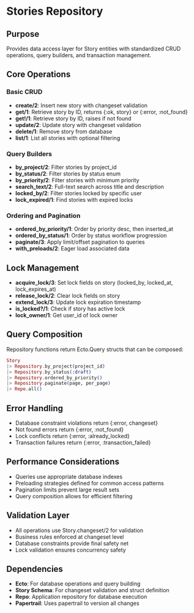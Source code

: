 # Stories Repository

## Purpose
Provides data access layer for Story entities with standardized CRUD operations, query builders, and transaction management.

## Core Operations

### Basic CRUD
- **create/2**: Insert new story with changeset validation
- **get/1**: Retrieve story by ID, returns {:ok, story} or {:error, :not_found}
- **get!/1**: Retrieve story by ID, raises if not found
- **update/2**: Update story with changeset validation
- **delete/1**: Remove story from database
- **list/1**: List all stories with optional filtering

### Query Builders
- **by_project/2**: Filter stories by project_id
- **by_status/2**: Filter stories by status enum
- **by_priority/2**: Filter stories with minimum priority
- **search_text/2**: Full-text search across title and description
- **locked_by/2**: Filter stories locked by specific user
- **lock_expired/1**: Find stories with expired locks

### Ordering and Pagination
- **ordered_by_priority/1**: Order by priority desc, then inserted_at
- **ordered_by_status/1**: Order by status workflow progression
- **paginate/3**: Apply limit/offset pagination to queries
- **with_preloads/2**: Eager load associated data

## Lock Management
- **acquire_lock/3**: Set lock fields on story (locked_by, locked_at, lock_expires_at)
- **release_lock/2**: Clear lock fields on story
- **extend_lock/3**: Update lock expiration timestamp
- **is_locked?/1**: Check if story has active lock
- **lock_owner/1**: Get user_id of lock owner

## Query Composition
Repository functions return Ecto.Query structs that can be composed:
```elixir
Story
|> Repository.by_project(project_id)
|> Repository.by_status(:draft)
|> Repository.ordered_by_priority()
|> Repository.paginate(page, per_page)
|> Repo.all()
```

## Error Handling
- Database constraint violations return {:error, changeset}
- Not found errors return {:error, :not_found}
- Lock conflicts return {:error, :already_locked}
- Transaction failures return {:error, :transaction_failed}

## Performance Considerations
- Queries use appropriate database indexes
- Preloading strategies defined for common access patterns
- Pagination limits prevent large result sets
- Query composition allows for efficient filtering

## Validation Layer
- All operations use Story.changeset/2 for validation
- Business rules enforced at changeset level
- Database constraints provide final safety net
- Lock validation ensures concurrency safety

## Dependencies
- **Ecto**: For database operations and query building
- **Story Schema**: For changeset validation and struct definition
- **Repo**: Application repository for database execution
- **Papertrail**: Uses papertrail to version all changes
